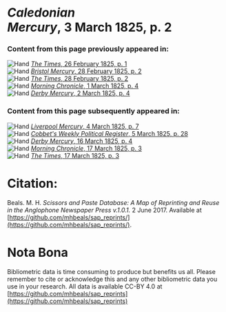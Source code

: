 # *Caledonian Mercury*, 3 March 1825, p. 2  
  
### Content from this page previously appeared in:  
![Hand](http://scissorsandpaste.net/wp-content/uploads/2017/06/smallhandpointer.png) [*The Times*, 26 February 1825, p. 1](https://mhbeals.github.io/sap_html/The-Times/The-Times-26-February-1825-p-1)  
![Hand](http://scissorsandpaste.net/wp-content/uploads/2017/06/smallhandpointer.png) [*Bristol Mercury*, 28 February 1825, p. 2](https://mhbeals.github.io/sap_html/Bristol-Mercury/Bristol-Mercury-28-February-1825-p-2)  
![Hand](http://scissorsandpaste.net/wp-content/uploads/2017/06/smallhandpointer.png) [*The Times*, 28 February 1825, p. 2](https://mhbeals.github.io/sap_html/The-Times/The-Times-28-February-1825-p-2)  
![Hand](http://scissorsandpaste.net/wp-content/uploads/2017/06/smallhandpointer.png) [*Morning Chronicle*, 1 March 1825, p. 4](https://mhbeals.github.io/sap_html/Morning-Chronicle/Morning-Chronicle-1-March-1825-p-4)  
![Hand](http://scissorsandpaste.net/wp-content/uploads/2017/06/smallhandpointer.png) [*Derby Mercury*, 2 March 1825, p. 4](https://mhbeals.github.io/sap_html/Derby-Mercury/Derby-Mercury-2-March-1825-p-4)  
  
### Content from this page subsequently appeared in:  
![Hand](http://scissorsandpaste.net/wp-content/uploads/2017/06/smallhandpointer.png) [*Liverpool Mercury*, 4 March 1825, p. 7](https://mhbeals.github.io/sap_html/Liverpool-Mercury/Liverpool-Mercury-4-March-1825-p-7)  
![Hand](http://scissorsandpaste.net/wp-content/uploads/2017/06/smallhandpointer.png) [*Cobbet's Weekly Political Register*, 5 March 1825, p. 28](https://mhbeals.github.io/sap_html/Cobbet's-Weekly-Political-Register/Cobbet's-Weekly-Political-Register-5-March-1825-p-28)  
![Hand](http://scissorsandpaste.net/wp-content/uploads/2017/06/smallhandpointer.png) [*Derby Mercury*, 16 March 1825, p. 4](https://mhbeals.github.io/sap_html/Derby-Mercury/Derby-Mercury-16-March-1825-p-4)  
![Hand](http://scissorsandpaste.net/wp-content/uploads/2017/06/smallhandpointer.png) [*Morning Chronicle*, 17 March 1825, p. 3](https://mhbeals.github.io/sap_html/Morning-Chronicle/Morning-Chronicle-17-March-1825-p-3)  
![Hand](http://scissorsandpaste.net/wp-content/uploads/2017/06/smallhandpointer.png) [*The Times*, 17 March 1825, p. 3](https://mhbeals.github.io/sap_html/The-Times/The-Times-17-March-1825-p-3)  


# Citation: 

Beals. M. H. *Scissors and Paste Database: A Map of Reprinting and Reuse in the Anglophone Newspaper Press v.1.0.1.* 2 June 2017. Available at [https://github.com/mhbeals/sap_reprints/](https://github.com/mhbeals/sap_reprints/). 

# Nota Bona

Bibliometric data is time consuming to produce but benefits us all. Please remember to cite or acknowledge this and any other bibliometric data you use in your research. All data is available CC-BY 4.0 at [https://github.com/mhbeals/sap_reprints](https://github.com/mhbeals/sap_reprints)